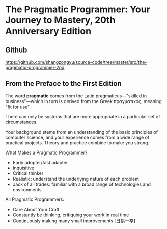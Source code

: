 # The Pragmatic Programmer: Your Journey to Mastery, 20th Anniversary Edition

## Github
https://github.com/shangzongyu/source-code/tree/master/src/the-pragmatic-programmer-2nd



## From the Preface to the First Edition
The word **pragmatic** comes from the Latin pragmaticus—"skilled in business"—which in turn is derived from the Greek πραγματικός, meaning "fit for use".

There can only be systems that are more appropriate in a particular set of circumstances.

Your background stems from an understanding of the basic principles of computer science, and your experience comes from a wide range of practical projects. Theory and practice combine to make you strong.


What Makes a Pragmatic Programmer?
- Early adopter/fast adapter
- inquisitive
- Critical thinker
- Realistic: understand the underlying nature of each problem
- Jack of all trades: familiar with a broad range of technologies and environments


All Pragmatic Programmers:
- Care About Your Craft
- Constantly be thinking, critiquing your work in real time
- Continuously making many small improvements [日拱一卒]


